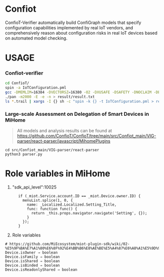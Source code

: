 # Confiot

ConfioT-Verifier automatically build ConfiGraph models that specify configuration capabilities implemented by real IoT vendors, and comprehensively reason about configuration risks in real IoT devices based on automated model checking.



# USAGE



### Confiot-verifier

```bash
cd ConfioT/
spin -a IoTConfiguration.pml
gcc -DMEMLIM=16384 -DVECTORSZ=16380 -O2 -DXUSAFE -DSAFETY -DNOCLAIM -DBITSTATE -o pan pan.c
./pan -m2000 -E -e -n > result/result.txt
ls *.trail | xargs -I {} sh -c "spin -k {} -t IoTConfiguration.pml > result/{}.txt"
```



### Large-scale Assessment on Delegation of Smart Devices in MiHome

> All models and analysis results can be found at  https://github.com/ConfioT/ConfioT/tree/main/src/Confiot_main/VIG-parser/react-parser/javascript/MihomePlugins



```
cd src/Confiot_main/VIG-parser/react-parser
python3 parser.py
```





# Role variables in MiHome

1. "sdk_api_level":10025

```
      if (_miot.Service.account.ID == _miot.Device.owner.ID) {
        menuList.splice(1, 0, {
          name: _Localized.Localized.Setting_Title,
          func: function func() {
            return _this.props.navigator.navigate('Setting', {});
          }
        });
      }
```



2. Role variables

```
# https://github.com/MiEcosystem/miot-plugin-sdk/wiki/02-%E5%9F%BA%E7%A1%80%E6%8F%92%E4%BB%B6%E8%AE%BE%E5%A4%87%E6%A8%A1%E5%9D%97
Device.isOwner ⇒ boolean
Device.isFamily ⇒ boolean
Device.isShared ⇒ boolean
Device.isBinded ⇒ boolean
Device.isReadonlyShared ⇒ boolean
```